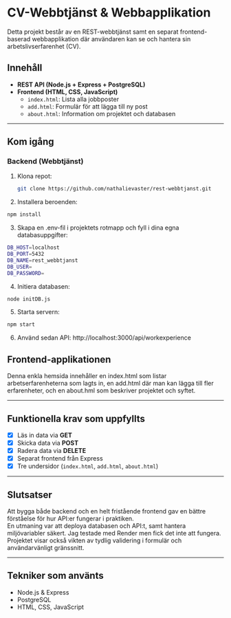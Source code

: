 # CV-Webbtjänst & Webbapplikation

Detta projekt består av en REST-webbtjänst samt en separat frontend-baserad webbapplikation där användaren kan se och hantera sin arbetslivserfarenhet (CV).

## Innehåll

- **REST API (Node.js + Express + PostgreSQL)**
- **Frontend (HTML, CSS, JavaScript)**
  - `index.html`: Lista alla jobbposter
  - `add.html`: Formulär för att lägga till ny post
  - `about.html`: Information om projektet och databasen

---

## Kom igång

### Backend (Webbtjänst)

1. Klona repot:
   ```bash
   git clone https://github.com/nathalievaster/rest-webbtjanst.git

2. Installera beroenden:
```bash
npm install
```

3. Skapa en .env-fil i projektets rotmapp och fyll i dina egna databasuppgifter:
```bash
DB_HOST=localhost
DB_PORT=5432
DB_NAME=rest_webbtjanst
DB_USER=
DB_PASSWORD=
```

4. Initiera databasen:
```bash
node initDB.js
```

5. Starta servern:
```bash
npm start
```

6. Använd sedan API: http://localhost:3000/api/workexperience

## Frontend-applikationen

Denna enkla hemsida innehåller en index.html som listar arbetserfarenheterna som lagts in, en add.html där
man kan lägga till fler erfarenheter, och en about.hml som beskriver projektet och syftet.

---

## Funktionella krav som uppfyllts

- [x] Läs in data via **GET**
- [x] Skicka data via **POST**
- [x] Radera data via **DELETE**
- [x] Separat frontend från Express
- [x] Tre undersidor (`index.html`, `add.html`, `about.html`)

---

## Slutsatser

Att bygga både backend och en helt fristående frontend gav en bättre förståelse för hur API:er fungerar i praktiken.  
En utmaning var att deploya databasen och API:t, samt hantera miljövariabler säkert. Jag testade med Render men fick det
inte att fungera.  
Projektet visar också vikten av tydlig validering i formulär och användarvänligt gränssnitt.

---

## Tekniker som använts

- Node.js & Express  
- PostgreSQL  
- HTML, CSS, JavaScript  